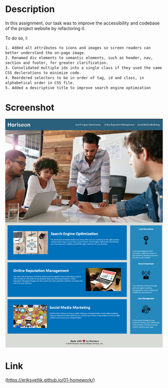# Description

In this assignment, our task was to improve the accessibility and codebase of the project website by refactoring it.

To do so, I:

    1. Added alt attributes to icons and images so screen readers can better understand the on-page image.
    2. Renamed div elements to semantic elements, such as header, nav, section and footer, for greater clarification.
    3. Consolidated multiple ids into a single class if they used the same CSS declerations to minimize code.
    4. Reordered selectors to be in order of tag, id and class, in alphabetical order in CSS file.
    5. Added a descriptive title to improve search engine optimzation

# Screenshot

![Screenshot of webpage after code updates](./assets/images/homework-readme.png)

# Link

(https://eriksvetlik.github.io/01-homework/)
